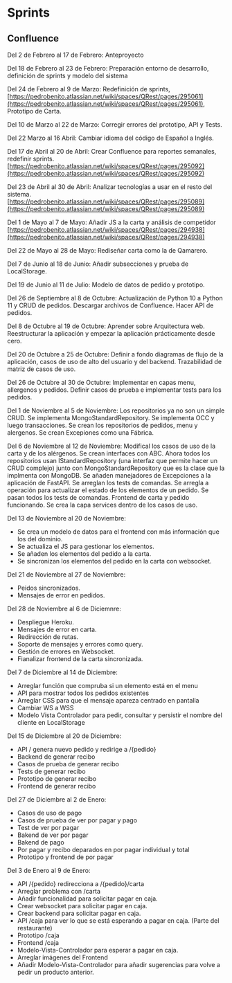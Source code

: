 # Sprints

## Confluence

Del 2 de Febrero al 17 de Febrero:  Anteproyecto

Del 18 de Febrero al 23 de Febrero: Preparación entorno de desarrollo, definición de sprints y modelo del sistema

Del 24 de Febrero al 9 de Marzo: Redefinición de sprints, [https://pedrobenito.atlassian.net/wiki/spaces/QRest/pages/295061](https://pedrobenito.atlassian.net/wiki/spaces/QRest/pages/295061), Prototipo de Carta.

Del 10 de Marzo al 22 de Marzo: Corregir errores del prototipo, API y Tests.

Del 22 Marzo al 16 Abril: Cambiar idioma del código de Español a Inglés. 

Del 17 de Abril al 20 de Abril: Crear Confluence para reportes semanales, redefinir sprints.   [https://pedrobenito.atlassian.net/wiki/spaces/QRest/pages/295092](https://pedrobenito.atlassian.net/wiki/spaces/QRest/pages/295092) 

Del 23 de Abril al 30 de Abril: Analizar tecnologías a usar en el resto del sistema. [https://pedrobenito.atlassian.net/wiki/spaces/QRest/pages/295089](https://pedrobenito.atlassian.net/wiki/spaces/QRest/pages/295089) 

Del 1 de Mayo al 7 de Mayo: Añadir JS a la carta y análisis de competidor [https://pedrobenito.atlassian.net/wiki/spaces/QRest/pages/294938](https://pedrobenito.atlassian.net/wiki/spaces/QRest/pages/294938) 

Del 22 de Mayo al 28 de Mayo: Rediseñar carta como la de Qamarero.

Del 7 de Junio al 18 de Junio: Añadir subsecciones y prueba de LocalStorage.

Del 19 de Junio al 11 de Julio: Modelo de datos de pedido y prototipo.

Del 26 de Septiembre al 8 de Octubre: Actualización de Python 10 a Python 11 y CRUD de pedidos. Descargar archivos de Confluence. Hacer API de pedidos.

Del 8 de Octubre al 19 de Octubre: Aprender sobre Arquitectura web. Reestructurar la aplicación y empezar la aplicación prácticamente desde cero. 

Del 20 de Octubre a 25 de Octubre: Definir a fondo diagramas de flujo de la aplicación, casos de uso de alto del usuario y del backend. Trazabilidad de matriz de casos de uso. 

Del 26 de Octubre al 30 de Octubre: Implementar en capas menu, allergenos y pedidos. Definir casos de prueba e implementar tests para los pedidos.

Del 1 de Noviembre al 5 de Noviembre: Los repositorios ya no son un simple CRUD. Se implementa MongoStandardRepository. Se implementa OCC y luego transacciones. Se crean los repositorios de pedidos, menu y alergenos. Se crean Excepiones como una Fábrica.

Del 6 de Noviembre al 12 de Noviembre: Modifical los casos de uso de la carta y de los alérgenos. Se crean interfaces con ABC. Ahora todos los repositorios usan IStandardRepository (una interfaz que permite hacer un CRUD complejo) junto con MongoStandardRepository que es la clase que la implmenta con MongoDB. Se añaden manejadores de Excepciones a la aplicación de FastAPI. Se arreglan los tests de comandas. Se arregla a operación para actualizar el estado de los elementos de un pedido. Se pasan todos los tests de comandas. Frontend de carta y pedido funcionando. Se crea la capa services dentro de los casos de uso.

Del 13 de Noviembre al 20 de Noviembre: 
- Se crea un modelo de datos para el frontend con más información que los del dominio. 
- Se actualiza el JS para gestionar los elementos. 
- Se añaden los elementos del pedido a la carta.
- Se sincronizan los elementos del pedido en la carta con websocket.

Del 21 de Noviembre al 27 de Noviembre: 
- Peidos sincronizados.
- Mensajes de error en pedidos.

Del 28 de Noviembre al 6 de Diciemnre:
- Despliegue Heroku.
- Mensajes de error en carta.
- Redirección de rutas.
- Soporte de mensajes y errores como query.
- Gestión de errores en Websocket.
- Fianalizar frontend de la carta sincronizada.

Del 7 de Diciembre al 14 de Diciembre:
- Arreglar función que compruba si un elemento está en el menu
- API para mostrar todos los pedidos existentes
- Arreglar CSS para que el mensaje apareza centrado en pantalla
- Cambiar WS a WSS
- Modelo Vista Controlador para pedir, consultar y persistir el nombre del cliente en LocalStorage

Del 15 de Diciembre al 20 de Diciembre:
- API / genera nuevo pedido y redirige a /{pedido}
- Backend de generar recibo
- Casos de prueba de generar recibo
- Tests de generar recibo
- Prototipo de generar recibo
- Frontend de generar recibo

Del 27 de Diciembre al 2 de Enero:
- Casos de uso de pago
- Casos de prueba de ver por pagar y pago
- Test de ver por pagar
- Bakend de ver por pagar
- Bakend de pago
- Por pagar y recibo deparados en por pagar individual y total
- Prototipo y frontend de por pagar

Del 3 de Enero al 9 de Enero:
- API /{pedido} redirecciona a /{pedido}/carta
- Arreglar problema con /carta
- Añadir funcionalidad para solicitar pagar en caja.
- Crear websocket para solicitar pagar en caja.
- Crear backend para solicitar pagar en caja.
- API /caja para ver lo que se está esperando a pagar en caja. (Parte del restaurante)
- Prototipo /caja
- Frontend /caja
- Modelo-Vista-Controlador para esperar a pagar en caja.
- Arreglar imágenes del Frontend
- Añadir Modelo-Vista-Controlador para añadir sugerencias para volve a pedir un producto anterior. 


